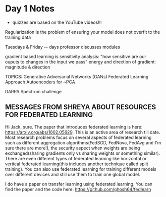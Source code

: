 # Day 1 Notes

* quizzes are based on the YouTube videos!!!

Regularization is the problem of ensuring your model does not overfit to the training data


Tuesdays & Friday -- days professor discusses modules

gradient based learning is sensitivity analysis: "how sensitive are our ouputs to changes in the input we pass"
energy and direction of gradient: magnitude & direction



TOPICS:
Generative Adversarial Networks (GANs)
Federated Learning Approach
Autoencoders for ~PCA


DARPA Spectrum challenge


## MESSAGES FROM SHREYA ABOUT RESOURCES FOR FEDERATED LEARNING
Hi Jack, sure. The paper that introduces federated learning is here: https://arxiv.org/abs/1602.05629. This is an active area of research till date. Most research problems focus on several aspects of federated learning such as different aggregation algorithms(FedSGD, FedNova, FedAvg and I'm sure there are more!), the security aspect when weights are being exchanged(sharing gradients only vs sharing weights or something similar). There are even different types of federated learning like horizontal or vertical federated learning(this includes another technique called split training). You can also use federated learning for training different models over different devices and still use them to train one global model.


I do have a paper on transfer learning using federated learning. You can find the paper and the code here: https://github.com/ghosh64/fedlearn
